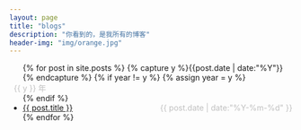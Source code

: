 ```yaml
---
layout: page
title: "blogs"
description: "你看到的，是我所有的博客"
header-img: "img/orange.jpg"
---
```



<ul class="listing">
{% for post in site.posts %}
  {% capture y %}{{post.date | date:"%Y"}}{% endcapture %}
  {% if year != y %}
    {% assign year = y %}
    <li class="listing-seperator" style="list-style:none;color:#c0c0c0;position:relative;left:-16px;">{{ y }} 年</li>
  {% endif %}
  <li class="listing-item">
    <a href="{{ post.url }}" title="{{ post.title }}">{{ post.title }}</a>
    <time style="float:right;color:#c0c0c0;" datetime="{{ post.date | date:"%Y-%m-%d" }}">{{ post.date | date:"%Y-%m-%d" }}</time>
  </li>
{% endfor %}
</ul>